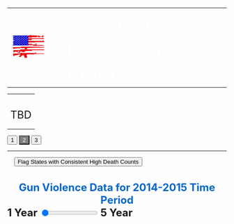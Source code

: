 <link rel="stylesheet" href="https://assets.ctl.io/chi/2.1.0/chi.css">
<style>

.axis path{
    stroke:black;
    stroke-width:2px ;
}  

.axis line{
   stroke: black;
   stroke-width: 1.5px;
}
 
.axis text{
    fill: black;
    font-weight: bold;
    font-size: 14px;
    font-family:"Arial Black", Gadget, sans-serif;
}

.legend text{
    fill:  black;
    font-family:"Arial Black", Gadget, sans-serif;
}

.body {
  font-family: 'Courier New', monospace;
}

.banner{
width:100%;
height: 200px;
margin:7px auto;
-moz-box-shadow: 0 1px 3px rgba(0,0,0,0.5);
-webkit-box-shadow: 0 1px 3px rgba(0,0,0,0.5);
-moz-border-radius: 15px;
-webkit-border-radius: 15px;

}

.banner0{ background: #0066cc  url(banner0.png) no-repeat center left;
 }
 
.cells {
  fill: #bf3737;
}

.label {
  text-anchor: start;
  font: 24px sans-serif;
}
 
 .slidecontainer {
  width: 90%; /* Width of the outside container */
}

/* The slider itself */
.slider {
  -webkit-appearance: none;  /* Override default CSS styles */
  appearance: none;
  width: 100%; /* Full-width */
  height: 25px; /* Specified height */
  background: #d3d3d3; /* Grey background */
  outline: none; /* Remove outline */
  opacity: 0.7; /* Set transparency (for mouse-over effects on hover) */
  -webkit-transition: .2s; /* 0.2 seconds transition on hover */
  transition: opacity .2s;
}

/* Mouse-over effects */
.slider:hover {
  opacity: 1; /* Fully shown on mouse-over */
}

/* The slider handle (use -webkit- (Chrome, Opera, Safari, Edge) and -moz- (Firefox) to override default look) */
.slider::-webkit-slider-thumb {
  -webkit-appearance: none; /* Override default look */
  appearance: none;
  width: 25px; /* Set a specific slider handle width */
  height: 25px; /* Slider handle height */
  background: #0066cc; /* Green background */
  cursor: pointer; /* Cursor on hover */
}

.slider::-moz-range-thumb {
  width: 25px; /* Set a specific slider handle width */
  height: 25px; /* Slider handle height */
  background: #04AA6D; /* Green background */
  cursor: pointer; /* Cursor on hover */
}

.button {
  transition-duration: 0.4s;
}

.button:hover {
  background-color: #4CAF50; /* Green */
  color: white;
}

.button2 {
  background-color: white;
  color: black;
  border: 2px solid #008CBA;
}

.button2:hover {
  background-color: #008CBA;
  color: white;
}

.axis path{
  stroke:black;
  stroke-width:2px ;
}  

.axis line{
  stroke: black;
  stroke-width: 1.5px;
}
 
.axis text{
  fill: black;
  font-weight: bold;
  font-size: 14px;
  font-family:"Arial Black", Gadget, sans-serif;
}

.legend text{
   fill:  black;
   font-family:"Arial Black", Gadget, sans-serif;
}
</style>
<body onload="renderChart(1,0);">

<table>
<tr>
<td><img src="images.png"></td>
<td style="vertical-align: middle;" class="banner banner0">
    <font size="10" color="#ffffff">Cost of Gun Violence in America </font>
</td>
</tr>
</table>

<table>
<tr>
<td colspan="3" style="vertical-align:top;"><br><p>
<font size="5">TBD</font></p>
</td>
</table>

<div>
    <button id="scene1" class="button2"  onclick="location.href = 'https://riyazomran.github.io/cs419-narrative-visualization/index';">1</button>
    <button id="scene2" class="button2" style="background-color:grey;color:white;" onclick="location.href = 'https://riyazomran.github.io/cs419-narrative-visualization/scene2';">2</button>
    <button id="scene3" class="button2">3</button>
</div>
<div><hr></div>
 <div>
 &nbsp;&nbsp;&nbsp;&nbsp;<button id="quickLink1" class="button2" onclick="renderAnnotations(document.getElementById('range1').value,1)">Flag States with Consistent High Death Counts</button>
 </div>
<br>
<div id="stateBarChart"></div>

<br>
 <font size="5" color="#0066cc;"><b><div id="sliderDateRange" style="color:#0066cc;text-align: center;">Gun Violence Data for 2014-2015 Time Period</div></b></font>

<div class="slidecontainer" id="question1"  style="white-space: nowrap;">
  <font size="5"><b>1 Year</b></font> &nbsp;<input type="range" min="2014" max="2019" value="1" class="slider" id="range1" onclick="clearAndRender(parseInt(2019)- ((parseInt(2019) - this.value) + parseInt(2014)));">&nbsp;<font size="5"><b>5 Year</b></font>
 </div> 
 <br>

<span id="your-answer1" style="color:#0066cc;font-size:20px;">
<script src="https://d3js.org/d3.v4.min.js" type="text/JavaScript"></script>
<script src="https://d3js.org/d3-scale-chromatic.v1.min.js"></script>  
<script src="https://d3js.org/colorbrewer.v1.min.js"></script>
<script src="https://rawgit.com/susielu/d3-annotation/master/d3-annotation.min.js"></script>

<script>
function getRandomInt(max) {
  return Math.floor(Math.random() * max);
}

function colorLogic(rate, option){

  if(option == 1){
     return " rgb(128,128,128)";
  } else {
 
     if(rate > 19){
        return "rgb(255, 0, 0)";
     } else if (rate <19 && rate >15){
        return "rgb(0, 191, 255)";
     } else if (rate <15 && rate >9){
        return "rgb(0, 128, 255)";
     } else if(rate <9 && rate >5){
        return "rgb(0, 64, 255)";
     } else {
        return "rgb(0, 0, 255)";
     }
 }
}


function getYearsArray(data,numberOfYears){

var yearsArray = new Array(numberOfYears);

   for(var j=0; j < numberOfYears; j++){
     yearsArray[j] = 2014 + j;
   }
   
return yearsArray;

}

function yearRecordCount(data,numberOfYears){

var recordCount =0;
var yearsArray = getYearsArray(data, numberOfYears);

    for(var i=0; i < data.length; i++){
       
        var year = data[i].YEAR;

        if(yearsArray.includes(parseInt(year))){
            recordCount++;
        }
    }

return recordCount;

}

function createValueMap(data,numberOfYears){

    var valueArray = new Array(yearRecordCount(data,numberOfYears));
		var yearsArray = getYearsArray(data, numberOfYears);
    
    for(var i=0; i < data.length; i++){
       
        var year = data[i].YEAR;
       
         if(yearsArray.includes(parseInt(year))){
            valueArray[i] = data[i];
        }
    }
   
   return valueArray.filter(function (el) {
       return el != null;
    });

}

function totalDeathsByState(data,state){

var deaths =0;
for(var i=0; i < data.length; i++){
       
        var stateName = data[i].STATE;
       
        if(stateName == state){
            deaths = parseInt(data[i].DEATHS) + parseInt(deaths);
        }
    }
return deaths;
}


function buildStateDeathMappingArray(data,stateDomain){

	var stateDeathArray = new Array(50);

  for(var i=0; i < stateDomain.length; i++){
  
  	  var state = stateDomain[i];
      var deathsForState = totalDeathsByState(data, state);
      stateDeathArray [i] = deathsForState;
      
  }

  return stateDeathArray;
}

function lookupStateIndex(stateDomain, state){

 for(var i=0; i < stateDomain.length; i++){
  
  	  if(stateDomain[i] == state){
          return i;
      }
  }
  
  return 0;

}

function renderChart(years,quicklink){

  d3.csv("https://raw.githubusercontent.com/riyazomran/cs419-narrative-visualization/gh-pages/cdcdata.csv",function(data) {
  data = createValueMap(data,years);

  var leftMargin=122;
  var topMargin=30;
  var margin = {top: 20, right: 25, bottom: 20, left: 122};
  var width = 1500 - margin.left - margin.right;
  var height = 900 - margin.top - margin.bottom;

  var statesDomain=  d3.map(data, function(d){return d.STATE;}).keys();
  var deathsDomain =  d3.map(data, function(d){return d.DEATHS;}).keys();
  var stateDeathValueArray = buildStateDeathMappingArray(data,statesDomain);

  var xExtent = d3.extent(data, d => d.STATE);
  xScale = d3.scaleBand().domain(statesDomain).range([leftMargin, width]).padding(0.4);


  var yMax=d3.max(stateDeathValueArray);
  yScale = d3.scaleLinear().domain([0, yMax]).range([height-260 , 0]);
  xAxis = d3.axisBottom().scale(xScale);

  var graphSVG = d3.select("#stateBarChart")
  .append("svg")
    .attr("width", "1500")
    .attr("height", "750");

      graphSVG.append("g")
      .attr("class", "axis")
      .attr("transform", "translate(0,620)")
      .call(xAxis)
      .selectAll("text")
      .style("text-anchor", "end")
      .attr("dx", "-.8em")
      .attr("dy", ".15em")
      .attr("transform", "rotate(-65)")
      .append("text")
      .attr("x", (900+70)/2)
      .attr("y", "10")
      .text("Year");


  yAxis = d3.axisLeft()
      .scale(yScale)


  graphSVG.append("g")
      .attr("class", "axis")
      .attr("transform", `translate(${leftMargin},20)`)
      .call(yAxis)
      .append("text")
      .attr("transform", "rotate(-90)")
      .attr("x", "-100")
      .attr("y", "-70")
      .attr("text-anchor", "end")
      .text("Total Number of Deaths");

  graphSVG.selectAll("rect")
      .append("g")
      .data(data)
      .enter()
      .append("rect").transition().ease(d3.easeLinear).duration(2000)
      .attr("x", d => xScale(d.STATE))
      .attr("y", d => yScale(stateDeathValueArray[lookupStateIndex(statesDomain,d.STATE)])-240)
      .attr("width",  xScale.bandwidth())
      .attr("height", function(d) { return height - yScale(stateDeathValueArray[lookupStateIndex(statesDomain,d.STATE)]); })
      .attr("fill", function(d) {
      
      var deaths = stateDeathValueArray[lookupStateIndex(statesDomain,d.STATE)];
      if (deaths>(yMax * .80)) {
        return "red";
      } else if (deaths < (yMax * .80) && deaths > (yMax * .25)) {
        return "rgb(0,191,255)";
      }
      return "blue";
    });
    
    const annotation1 = data.map(function(d, i){
    
        return {
          note: {
            title: "California : 2945 Deaths on Average",
            label: "#2 top states highest death counts (not per capita)",
            wrap: 100, 
            align: 'right', 
          },
          connector: {end: 'arrow'}, 
          x: 229,
          y: -10,
          dy: 50.46825396825403, 
          dx: 300,
          color: "black" 
        }
    })
    
     const annotation2 = data.map(function(d, i){
    
        return {
          note: {
            title: "Texas: 3683 Deaths on Average",
            label: "#1 top state with highest gun related death counts (not per capita)",
            wrap: 100, 
            align: 'right', 
          },
          connector: {end: 'arrow'}, 
          x: 1157.6031746031745,
          y: -10,
          dy: 140.46825396825403, 
          dx: 300,
          color: "black" 
        }
    })
    
     const annotation3 = data.map(function(d, i){
    
        return {
          note: {
            title: "Florida: 2872 Deaths on Average",
            label: "#3 top state with highest gun related death counts (not per capita)",
            wrap: 100, 
            align: 'right', 
          },
          connector: {end: 'arrow'}, 
          x: 327.16666666666674,
          y: -10,
          dy: 80, 
          dx: 10.654761904761903,
          color: "black" 
        }
    })

  const makeAnnotations = d3.annotation()
    .type(d3.annotationCalloutCircle)
    .annotations(annotation1);
    
  const makeAnnotations2 = d3.annotation()
    .type(d3.annotationCalloutCircle)
    .annotations(annotation2);
    
 const makeAnnotations3 = d3.annotation()
    .type(d3.annotationCalloutCircle)
    .annotations(annotation3);  

      graphSVG
        .append("g")
        .attr("class", "annotation-group")
        .call(makeAnnotations);

      graphSVG
        .append("g")
        .attr("class", "annotation-group")
        .call(makeAnnotations2);

      graphSVG
        .append("g")
        .attr("class", "annotation-group")
        .call(makeAnnotations3);
    
  })		
  
}


function clearAndRender(years, quicklink){

	if(years == 0){
     years = 1;
  }
	 
	 var dateRangeText = "";
   
   if(years == 5){
      dateRangeText = " Gun Violence Data for 2014-2019 Time Period";
   } else if (years == 4){
      dateRangeText = "Gun Violence Data for 2014-2018 Time Period";
   } else if( years == 3){
     dateRangeText = "Gun Violence Data for 2014-2017 Time Period";
   } else if( years == 2){
   		dateRangeText = "Gun Violence Data for 2014-2016 Time Period";
   } else {
  		dateRangeText = "Gun Violence Data for 2014-2015 Time Period";
   }
   
   document.getElementById("sliderDateRange").innerHTML = dateRangeText;
   d3.select("#stateBarChart").selectAll("*").remove();
   renderChart(years, quicklink);
}

function stateRecordCount(data,state){

var recordCount =0;
for(var i=0; i < data.length; i++){
       
        var stateName = data[i].STATE;
       
        if(stateName == state){
            recordCount++;
        }
    }
return recordCount;
}

function getCDCURL(data,state){

var recordCount =0;
for(var i=0; i < data.length; i++){
       
        var stateName = data[i].STATE;
       
        if(stateName == state){
            return data[i].URL;
        }
    }
return "-1";
}

function refine(data,state){

    var array = new Array(stateRecordCount(data,state));
    var j =0;
   
    for(var i=0; i < data.length; i++){
       
        var stateName = data[i].STATE;
       
        if(stateName == state){
            array[j] = data[i];
            j++;
        }
    }

  return array;
}


  

</script>
